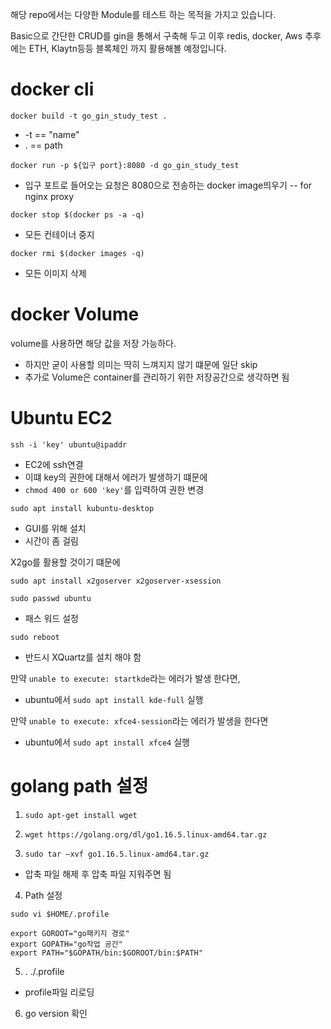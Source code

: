해당 repo에서는 다양한 Module를 테스트 하는 목적을 가지고 있습니다.

Basic으로 간단한 CRUD를 gin을 통해서 구축해 두고 이후 redis, docker, Aws 추후에는 ETH, Klaytn등등 블록체인 까지 활용해볼 예정입니다.

# docker cli

`docker build -t go_gin_study_test .`

- -t == "name"
- . == path

`docker run -p ${입구 port}:8080 -d go_gin_study_test`

- 입구 포트로 들어오는 요청은 8080으로 전송하는 docker image띄우기
  -- for nginx proxy

`docker stop $(docker ps -a -q)`

- 모든 컨테이너 중지

`docker rmi $(docker images -q)`

- 모든 이미지 삭제

# docker Volume

volume를 사용하면 해당 값을 저장 가능하다.

- 하지만 굳이 사용할 의미는 딱히 느껴지지 않기 떄문에 일단 skip
- 추가로 Volume은 container를 관리하기 위한 저장공간으로 생각하면 됨

# Ubuntu EC2

`ssh -i 'key' ubuntu@ipaddr`

- EC2에 ssh연결
- 이떄 key의 권한에 대해서 에러가 발생하기 떄문에
- `chmod 400 or 600 'key'`를 입력하여 권한 변경

`sudo apt install kubuntu-desktop`

- GUI를 위해 설치
- 시간이 좀 걸림

X2go를 활용할 것이기 떄문에

`sudo apt install x2goserver x2goserver-xsession`

`sudo passwd ubuntu`

- 패스 워드 설정

`sudo reboot`

- 반드시 XQuartz를 설치 해야 함

만약 `unable to execute: startkde`라는 에러가 발생 한다면,

- ubuntu에서 `sudo apt install kde-full` 실행

만약 `unable to execute: xfce4-session`라는 에러가 발생을 한다면

- ubuntu에서 `sudo apt install xfce4` 실행

# golang path 설정

1. `sudo apt-get install wget`

2. `wget https://golang.org/dl/go1.16.5.linux-amd64.tar.gz`

3. `sudo tar –xvf go1.16.5.linux-amd64.tar.gz`

- 압축 파일 해제 후 압축 파일 지워주면 됨

4. Path 설정

```
sudo vi $HOME/.profile

export GOROOT="go패키지 경로"
export GOPATH="go작업 공간"
export PATH="$GOPATH/bin:$GOROOT/bin:$PATH"
```

5. . ./.profile

- profile파일 리로딩

6. go version 확인
